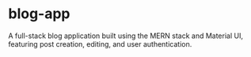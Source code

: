 # blog-app
A full-stack blog application built using the MERN stack and Material UI, featuring post creation, editing, and user authentication.
